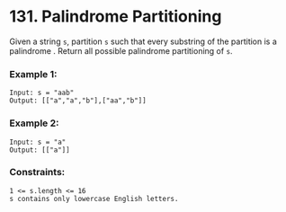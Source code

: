 # 131. Palindrome Partitioning

Given a string `s`, partition `s` such that every 
substring
 of the partition is a 
palindrome
. Return all possible palindrome partitioning of `s`.


### Example 1:
```
Input: s = "aab"
Output: [["a","a","b"],["aa","b"]]
```
### Example 2:
```
Input: s = "a"
Output: [["a"]]
```

### Constraints:
```
1 <= s.length <= 16
s contains only lowercase English letters.
```
